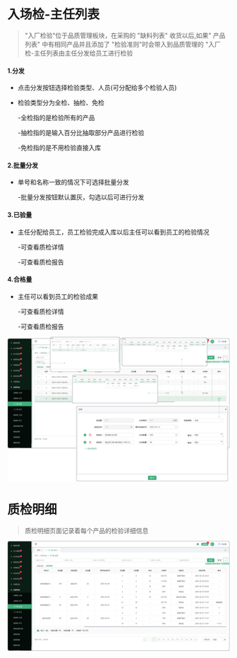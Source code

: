 # 入场检-主任列表

> "入厂检验"位于品质管理板块，在采购的 "缺料列表" 收货以后,如果" 产品列表" 中有相同产品并且添加了 "检验准则"时会带入到品质管理的 "入厂检-主任列表由主任分发给员工进行检验

 #### 1.分发

* 点击分发按钮选择检验类型、人员(可分配给多个检验人员)
* 检验类型分为全检、抽检、免检

  -全检指的是检验所有的产品

  -抽检指的是输入百分比抽取部分产品进行检验

  -免检指的是不用检验直接入库


#### 2.批量分发

* 单号和名称一致的情况下可选择批量分发

  -批量分发按钮默认置灰，勾选以后可进行分发


#### 3.已验量

* 主任分配给员工，员工检验完成入库以后主任可以看到员工的检验情况

  -可查看质检详情

  -可查看质检报告

#### 4.合格量

* 主任可以看到员工的检验成果

  -可查看质检详情

  -可查看质检报告

![如图所示](../file/pz-rcjy1.png)


# 质检明细

> 质检明细页面记录着每个产品的检验详细信息



![如图所示](../file/pz-rcjy-zjmx.png)